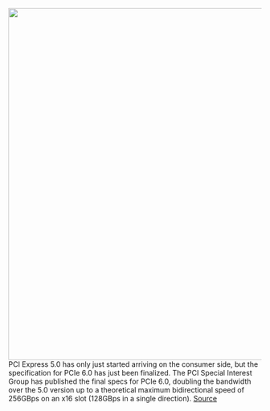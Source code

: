 <img src='https://cdn.vox-cdn.com/thumbor/IO7wCuZ4drVCDKI6doWbgW0uz58=/0x0:1320x880/1200x800/filters:focal(555x335:765x545)/cdn.vox-cdn.com/uploads/chorus_image/image/70377901/pciexpress6.0.jpg' width='700px' /><br/>
PCI Express 5.0 has only just started arriving on the consumer side, but the specification for PCIe 6.0 has just been finalized. The PCI Special Interest Group has published the final specs for PCIe 6.0, doubling the bandwidth over the 5.0 version up to a theoretical maximum bidirectional speed of 256GBps on an x16 slot (128GBps in a single direction).
<a href='https://www.theverge.com/2022/1/12/22879732/pcie-6-0-final-specification-bandwidth-speeds'> Source <a/>